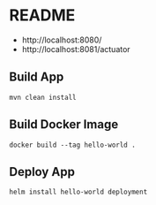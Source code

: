 # README

- http://localhost:8080/
- http://localhost:8081/actuator

## Build App

    mvn clean install

## Build Docker Image

    docker build --tag hello-world .

## Deploy App

    helm install hello-world deployment 
